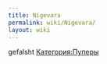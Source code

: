 ```yaml
---
title: Nigevara
permalink: wiki/Nigevara/
layout: wiki
---
```


gefalsht [Категория:Пуперы](Категория:Пуперы "wikilink")
